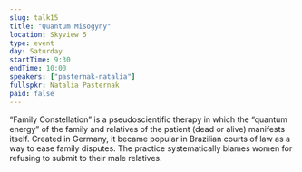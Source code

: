 ```yaml
---
slug: talk15
title: "Quantum Misogyny"
location: Skyview 5
type: event
day: Saturday
startTime: 9:30
endTime: 10:00
speakers: ["pasternak-natalia"]
fullspkr: Natalia Pasternak
paid: false
---
```


“Family Constellation” is a pseudoscientific therapy in which the “quantum energy” of the family and relatives of the patient (dead or alive) manifests itself. Created in Germany, it became popular in Brazilian courts of law as a way to ease family disputes. The practice systematically blames women for refusing to submit to their male relatives.

